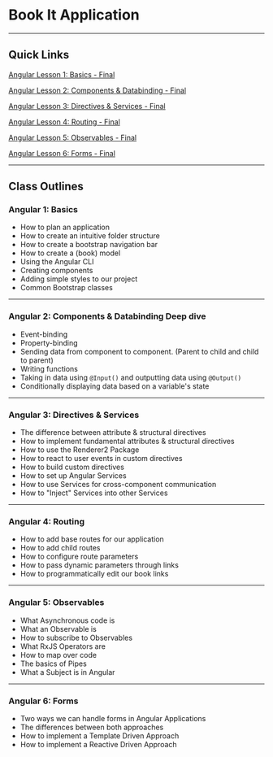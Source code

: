 # Book It Application

---

## Quick Links

[Angular Lesson 1: Basics - Final](https://github.com/WilderDev/Book-It-Application--Codefi-Bootcamp/tree/Angular-1---basics---Final)

[Angular Lesson 2: Components & Databinding - Final](https://github.com/WilderDev/Book-It-Application--Codefi-Bootcamp/tree/Angular-2---components-%26-databinding---Final)

[Angular Lesson 3: Directives & Services - Final](https://github.com/WilderDev/Book-It-Application--Codefi-Bootcamp/tree/Angular-3---directives-%26-services---final)

[Angular Lesson 4: Routing - Final](https://github.com/WilderDev/Book-It-Application--Codefi-Bootcamp/tree/Angular-4---routing---final)

[Angular Lesson 5: Observables - Final](https://github.com/WilderDev/Book-It-Application--Codefi-Bootcamp/tree/Angular-5---observables---final)

[Angular Lesson 6: Forms - Final](https://github.com/WilderDev/Book-It-Application--Codefi-Bootcamp/tree/Angular-6---forms---final)

---

## Class Outlines

### Angular 1: Basics

- How to plan an application
- How to create an intuitive folder structure
- How to create a bootstrap navigation bar
- How to create a (book) model
- Using the Angular CLI
- Creating components
- Adding simple styles to our project
- Common Bootstrap classes



---


### Angular 2: Components & Databinding Deep dive

- Event-binding
- Property-binding
- Sending data from component to component. (Parent to child and child to parent)
- Writing functions
- Taking in data using `@Input()` and outputting data using `@Output()`
- Conditionally displaying data based on a variable's state

---


### Angular 3: Directives & Services

- The difference between attribute & structural directives
- How to implement fundamental attributes & structural directives
- How to use the Renderer2 Package
- How to react to user events in custom directives
- How to build custom directives
- How to set up Angular Services
- How to use Services for cross-component communication
- How to "Inject" Services into other Services

---

### Angular 4: Routing

- How to add base routes for our application
- How to add child routes
- How to configure route parameters
- How to pass dynamic parameters through links
- How to programmatically edit our book links

---

### Angular 5: Observables

- What Asynchronous code is
- What an Observable is
- How to subscribe to Observables
- What RxJS Operators are
- How to map over code
- The basics of Pipes
- What a Subject is in Angular

---

### Angular 6: Forms

- Two ways we can handle forms in Angular Applications
- The differences between both approaches
- How to implement a Template Driven Approach
- How to implement a Reactive Driven Approach
